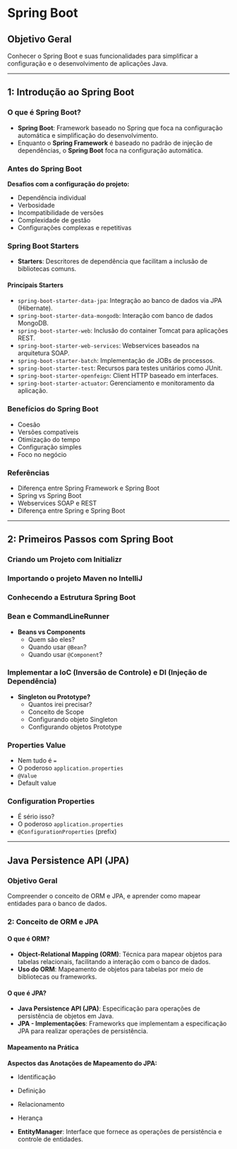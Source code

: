 # Spring Boot

## Objetivo Geral

Conhecer o Spring Boot e suas funcionalidades para simplificar a configuração e o desenvolvimento de aplicações Java.

---

## 1: Introdução ao Spring Boot

### O que é Spring Boot?

- **Spring Boot**: Framework baseado no Spring que foca na configuração automática e simplificação do desenvolvimento.
- Enquanto o **Spring Framework** é baseado no padrão de injeção de dependências, o **Spring Boot** foca na configuração automática.

### Antes do Spring Boot

**Desafios com a configuração do projeto:**

- Dependência individual
- Verbosidade
- Incompatibilidade de versões
- Complexidade de gestão
- Configurações complexas e repetitivas

### Spring Boot Starters

- **Starters**: Descritores de dependência que facilitam a inclusão de bibliotecas comuns.

#### Principais Starters

- `spring-boot-starter-data-jpa`: Integração ao banco de dados via JPA (Hibernate).
- `spring-boot-starter-data-mongodb`: Interação com banco de dados MongoDB.
- `spring-boot-starter-web`: Inclusão do container Tomcat para aplicações REST.
- `spring-boot-starter-web-services`: Webservices baseados na arquitetura SOAP.
- `spring-boot-starter-batch`: Implementação de JOBs de processos.
- `spring-boot-starter-test`: Recursos para testes unitários como JUnit.
- `spring-boot-starter-openfeign`: Client HTTP baseado em interfaces.
- `spring-boot-starter-actuator`: Gerenciamento e monitoramento da aplicação.

### Benefícios do Spring Boot

- Coesão
- Versões compatíveis
- Otimização do tempo
- Configuração simples
- Foco no negócio

### Referências

- Diferença entre Spring Framework e Spring Boot
- Spring vs Spring Boot
- Webservices SOAP e REST
- Diferença entre Spring e Spring Boot

---

## 2: Primeiros Passos com Spring Boot

### Criando um Projeto com Initializr

### Importando o projeto Maven no IntelliJ

### Conhecendo a Estrutura Spring Boot

### Bean e CommandLineRunner

- **Beans vs Components**
  - Quem são eles?
  - Quando usar `@Bean`?
  - Quando usar `@Component`?

### Implementar a IoC (Inversão de Controle) e DI (Injeção de Dependência)

- **Singleton ou Prototype?**
  - Quantos irei precisar?
  - Conceito de Scope
  - Configurando objeto Singleton
  - Configurando objetos Prototype

### Properties Value

- Nem tudo é `=`
- O poderoso `application.properties`
- `@Value`
- Default value

### Configuration Properties

- É sério isso?
- O poderoso `application.properties`
- `@ConfigurationProperties` (prefix)

---

## Java Persistence API (JPA)

### Objetivo Geral

Compreender o conceito de ORM e JPA, e aprender como mapear entidades para o banco de dados.

### 2: Conceito de ORM e JPA

#### O que é ORM?

- **Object-Relational Mapping (ORM)**: Técnica para mapear objetos para tabelas relacionais, facilitando a interação com o banco de dados.
- **Uso do ORM**: Mapeamento de objetos para tabelas por meio de bibliotecas ou frameworks.

#### O que é JPA?

- **Java Persistence API (JPA)**: Especificação para operações de persistência de objetos em Java.
- **JPA - Implementações**: Frameworks que implementam a especificação JPA para realizar operações de persistência.

#### Mapeamento na Prática

**Aspectos das Anotações de Mapeamento do JPA:**

- Identificação
- Definição
- Relacionamento
- Herança

- **EntityManager**: Interface que fornece as operações de persistência e controle de entidades.
